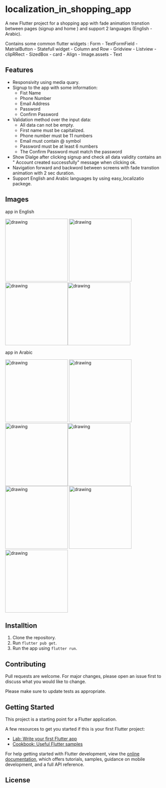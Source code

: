 # localization_in_shopping_app

A new Flutter project for a shopping app with fade animation transtion between pages (signup and home ) and support 2 languages (English - Arabic).

Contains some common flutter widgets : Form - TextFormField - MatrialButton - Statefull widget - Column and Row - Gridview - Listview - clipRRect - SizedBox - card - Align - Image.assets - Text

## Features

- Responsivity using media quary.
- Signup to the app with some information:
  - Fist Name
  - Phone Number
  - Email Address
  - Password
  - Confirm Password
- Validation method over the input data:
  - All data can not be empty.
  - First name must be capitalized.
  - Phone number must be 11 numbers
  - Email must contain @ symbol
  - Password must be at least 6 numbers
  - The Confirm Password must match the password
- Show Dialge after clicking signup and check all data validity contains an " Account created successfully" message when clicking ok.
- Navigation forward and backword between screens with fade transtion animation with 2 sec duration.
- Support English and Arabic languages by using easy_localizatio packege.

## Images

app in English 

<img src="screenshot8.jpg" alt="drawing" width="200"/> <img src="screenshot9.jpg" alt="drawing" width="200"/> <img src="screenshot10.jpg" alt="drawing" width="200"/><img src="screenshot11.jpg" alt="drawing" width="200"/>

app in Arabic 

<img src="screenshot1.jpg" alt="drawing" width="200"/> <img src="screenshot2.jpg" alt="drawing" width="200"/> <img src="screenshot3.jpg" alt="drawing" width="200"/><img src="screenshot4.jpg" alt="drawing" width="200"/>
<img src="screenshot5.jpg" alt="drawing" width="200"/> <img src="screenshot6.jpg" alt="drawing" width="200"/> <img src="screenshot7.jpg" alt="drawing" width="200"/>

## Installtion

1. Clone the repository.
2. Run `flutter pub get`.
3. Run the app using `flutter run`.

## Contributing

Pull requests are welcome. For major changes, please open an issue first
to discuss what you would like to change.

Please make sure to update tests as appropriate.

## Getting Started

This project is a starting point for a Flutter application.

A few resources to get you started if this is your first Flutter project:

- [Lab: Write your first Flutter app](https://docs.flutter.dev/get-started/codelab)
- [Cookbook: Useful Flutter samples](https://docs.flutter.dev/cookbook)

For help getting started with Flutter development, view the
[online documentation](https://docs.flutter.dev/), which offers tutorials,
samples, guidance on mobile development, and a full API reference.

## License
